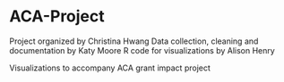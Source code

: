 # ACA-Project

Project organized by Christina Hwang
Data collection, cleaning and documentation by Katy Moore
R code for visualizations by Alison Henry

Visualizations to accompany ACA grant impact project
